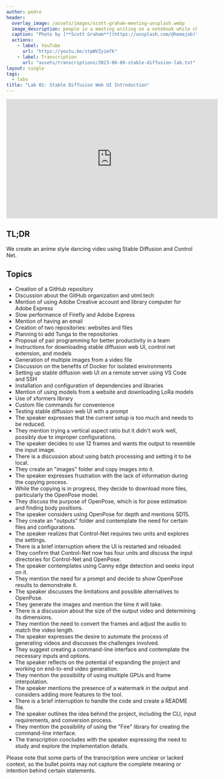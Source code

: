 ```yaml
---
author: pedro
header:
  overlay_image: /assets/images/scott-graham-meeting-unsplash.webp
  image_description: people in a meeting writing on a notebook while checking laptops
  caption: "Photo by [**Scott Graham**](https://unsplash.com/@homajob)"
  actions:
    - label: YouTube
      url: "https://youtu.be/ztpWVZyim7k"
    - label: Transcription
      url: "assets/transcriptions/2023-06-09-stable-diffusion-lab.txt"
layout: single
tags:
  - labs
title: "Lab 01: Stable Diffusion Web UI Introduction"
---
```


<iframe width="560" height="315" src="https://www.youtube.com/embed/ztpWVZyim7k?start=120" title="YouTube video player" frameborder="0" allow="accelerometer; autoplay; clipboard-write; encrypted-media; gyroscope; picture-in-picture; web-share" allowfullscreen></iframe>

## TL;DR

We create an anime style dancing video using Stable Diffusion and Control Net.

## Topics

- Creation of a GitHub repository
- Discussion about the GitHub organization and utml.tech
- Mention of using Adobe Creative account and library computer for Adobe Express
- Slow performance of Firefly and Adobe Express
- Mention of having an email
- Creation of two repositories: websites and files
- Planning to add Tunga to the repositories
- Proposal of pair programming for better productivity in a team
- Instructions for downloading stable diffusion web UI, control net extension, and models
- Generation of multiple images from a video file
- Discussion on the benefits of Docker for isolated environments
- Setting up stable diffusion web UI on a remote server using VS Code and SSH
- Installation and configuration of dependencies and libraries
- Mention of using models from a website and downloading LoRa models
- Use of xformers library
- Custom file commands for convenience
- Testing stable diffusion web UI with a prompt
- The speaker expresses that the current setup is too much and needs to be reduced.
- They mention trying a vertical aspect ratio but it didn't work well, possibly due to improper configurations.
- The speaker decides to use 12 frames and wants the output to resemble the input image.
- There is a discussion about using batch processing and setting it to be local.
- They create an "images" folder and copy images into it.
- The speaker expresses frustration with the lack of information during the copying process.
- While the copying is in progress, they decide to download more files, particularly the OpenPose model.
- They discuss the purpose of OpenPose, which is for pose estimation and finding body positions.
- The speaker considers using OpenPose for depth and mentions SD15.
- They create an "outputs" folder and contemplate the need for certain files and configurations.
- The speaker realizes that Control-Net requires two units and explores the settings.
- There is a brief interruption where the UI is restarted and reloaded.
- They confirm that Control-Net now has four units and discuss the input directories for Control-Net and OpenPose.
- The speaker contemplates using Canny edge detection and seeks input on it.
- They mention the need for a prompt and decide to show OpenPose results to demonstrate it.
- The speaker discusses the limitations and possible alternatives to OpenPose.
- They generate the images and mention the time it will take.
- There is a discussion about the size of the output video and determining its dimensions.
- They mention the need to convert the frames and adjust the audio to match the video length.
- The speaker expresses the desire to automate the process of generating videos and discusses the challenges involved.
- They suggest creating a command-line interface and contemplate the necessary inputs and options.
- The speaker reflects on the potential of expanding the project and working on end-to-end video generation.
- They mention the possibility of using multiple GPUs and frame interpolation.
- The speaker mentions the presence of a watermark in the output and considers adding more features to the tool.
- There is a brief interruption to handle the code and create a README file.
- The speaker outlines the idea behind the project, including the CLI, input requirements, and conversion process.
- They mention the possibility of using the "Fire" library for creating the command-line interface.
- The transcription concludes with the speaker expressing the need to study and explore the implementation details.

Please note that some parts of the transcription were unclear or lacked context, so the bullet points may not capture the complete meaning or intention behind certain statements.
